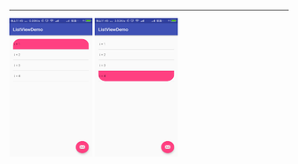 
----

<img src=https://github.com/fanturbo/ListViewDemo/blob/master/Screentshot_0.png width="150" height="250">
<img src=https://github.com/fanturbo/ListViewDemo/blob/master/Screentshot_1.png width="150" height="250">

